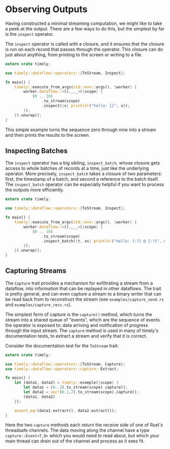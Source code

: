 # Observing Outputs

Having constructed a minimal streaming computation, we might like to take a peek at the output. There are a few ways to do this, but the simplest by far is the `inspect` operator.

The `inspect` operator is called with a closure, and it ensures that the closure is run on each record that passes through the operator. This closure can do just about anything, from printing to the screen or writing to a file.

```rust
extern crate timely;

use timely::dataflow::operators::{ToStream, Inspect};

fn main() {
    timely::execute_from_args(std::env::args(), |worker| {
        worker.dataflow::<(),_,_>(|scope| {
            (0 .. 10)
                .to_stream(scope)
                .inspect(|x| println!("hello: {}", x));
        });
    }).unwrap();
}
```

This simple example turns the sequence zero through nine into a stream and then prints the results to the screen.

## Inspecting Batches

The `inspect` operator has a big sibling, `inspect_batch`, whose closure gets access to whole batches of records at a time, just like the underlying operator. More precisely, `inspect_batch` takes a closure of two parameters: first, the timestamp of a batch, and second a reference to the batch itself. The `inspect_batch` operator can be especially helpful if you want to process the outputs more efficiently.

```rust
extern crate timely;

use timely::dataflow::operators::{ToStream, Inspect};

fn main() {
    timely::execute_from_args(std::env::args(), |worker| {
        worker.dataflow::<(),_,_>(|scope| {
            (0 .. 10)
                .to_stream(scope)
                .inspect_batch(|t, xs| println!("hello: {:?} @ {:?}", xs, t));
        });
    }).unwrap();
}
```

## Capturing Streams

The `Capture` trait provides a mechanism for exfiltrating a stream from a dataflow, into information that can be replayed in other dataflows. The trait is pretty general, and can even capture a stream to a binary writer that can be read back from to reconstruct the stream (see `examples/capture_send.rs` and `examples/capture_recv.rs`).

The simplest form of capture is the `capture()` method, which turns the stream into a shared queue of "events", which are the sequence of events the operator is exposed to: data arriving and notification of progress through the input stream. The `capture` method is used in many of timely's documentation tests, to extract a stream and verify that it is correct.

Consider the documentation test for the `ToStream` trait:

```rust
extern crate timely;

use timely::dataflow::operators::{ToStream, Capture};
use timely::dataflow::operators::capture::Extract;

fn main() {
    let (data1, data2) = timely::example(|scope| {
        let data1 = (0..3).to_stream(scope).capture();
        let data2 = vec![0,1,2].to_stream(scope).capture();
        (data1, data2)
    });

    assert_eq!(data1.extract(), data2.extract());
}
```

Here the two `capture` methods each return the receive side of one of Rust's threadsafe channels. The data moving along the channel have a type `capture::Event<T,D>` which you would need to read about, but which your main thread can drain out of the channel and process as it sees fit.
